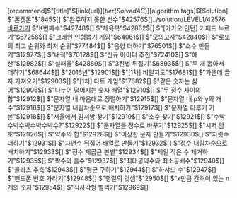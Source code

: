 [recommend]$"[title]"$[link(url)]$[tier(SolvedAC)]$[algorithm tags]$[Solution]
$"폰켓몬"$1845$$[]$
$"완주하지 못한 선수"$42576$$[]$../solution/LEVEL1/42576[바로가기](../solution/LEVEL1/42576)
$"K번째수"$42748$$[]$
$"체육복"$42862$$[]$
$"[카카오 인턴] 키패드 누르기"$67256$$[]$
$"크레인 인형뽑기 게임"$64061$$[]$
$"모의고사"$42840$$[]$
$"로또의 최고 순위와 최저 순위"$77484$$[]$
$"음양 더하기"$76501$$[]$
$"소수 만들기"$12977$$[]$
$"내적"$70128$$[]$
$"신규 아이디 추천"$72410$$[]$
$"예산"$12982$$[]$
$"실패율"$42889$$[]$
$"3진법 뒤집기"$68935$$[]$
$"두 개 뽑아서 더하기"$68644$$[]$
$"2016년"$12901$$[]$
$"[1차] 비밀지도"$17681$$[]$
$"가운데 글자 가져오기"$12903$$[]$
$"[1차] 다트 게임"$17682$$[]$
$"같은 숫자는 싫어"$12906$$[]$
$"나누어 떨어지는 숫자 배열"$12910$$[]$
$"두 정수 사이의 합"$12912$$[]$
$"문자열 내 마음대로 정렬하기"$12915$$[]$
$"문자열 내 p와 y의 개수"$12916$$[]$
$"문자열 내림차순으로 배치하기"$12917$$[]$
$"문자열 다루기 기본"$12918$$[]$
$"서울에서 김서방 찾기"$12919$$[]$
$"소수 찾기"$12921$$[]$
$"수박수박수박수박수박수?"$12922$$[]$
$"문자열을 정수로 바꾸기"$12925$$[]$
$"시저 암호"$12926$$[]$
$"약수의 합"$12928$$[]$
$"이상한 문자 만들기"$12930$$[]$
$"자릿수 더하기"$12931$$[]$
$"자연수 뒤집어 배열로 만들기"$12932$$[]$
$"정수 내림차순으로 배치하기"$12933$$[]$
$"정수 제곱근 판별"$12934$$[]$
$"제일 작은 수 제거하기"$12935$$[]$
$"짝수와 홀수"$12937$$[]$
$"최대공약수와 최소공배수"$12940$$[]$
$"콜라츠 추측"$12943$$[]$
$"평균 구하기"$12944$$[]$
$"하샤드 수"$12947$$[]$
$"핸드폰 번호 가리기"$12948$$[]$
$"행렬의 덧셈"$12950$$[]$
$"x만큼 간격이 있는 n개의 숫자"$12954$$[]$
$"직사각형 별찍기"$12969$$[]$
